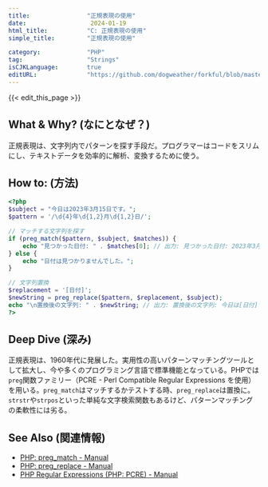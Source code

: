```yaml
---
title:                "正規表現の使用"
date:                  2024-01-19
html_title:           "C: 正規表現の使用"
simple_title:         "正規表現の使用"

category:             "PHP"
tag:                  "Strings"
isCJKLanguage:        true
editURL:              "https://github.com/dogweather/forkful/blob/master/content/ja/php/using-regular-expressions.md"
---
```


{{< edit_this_page >}}

## What & Why? (なにとなぜ？)
正規表現は、文字列内でパターンを探す手段だ。プログラマーはコードをスリムにし、テキストデータを効率的に解析、変換するために使う。

## How to: (方法)
```PHP
<?php
$subject = "今日は2023年3月15日です。";
$pattern = '/\d{4}年\d{1,2}月\d{1,2}日/';

// マッチする文字列を探す
if (preg_match($pattern, $subject, $matches)) {
    echo "見つかった日付: " . $matches[0]; // 出力: 見つかった日付: 2023年3月15日
} else {
    echo "日付は見つかりませんでした。";
}

// 文字列置換
$replacement = '[日付]';
$newString = preg_replace($pattern, $replacement, $subject);
echo "\n置換後の文字列: " . $newString; // 出力: 置換後の文字列: 今日は[日付]です。
?>
```

## Deep Dive (深み)
正規表現は、1960年代に発展した。実用性の高いパターンマッチングツールとして拡大し、今や多くのプログラミング言語で標準機能となっている。PHPでは`preg`関数ファミリー（PCRE - Perl Compatible Regular Expressions を使用）を用いる。`preg_match`はマッチするかテストする時、`preg_replace`は置換に。`strstr`や`strpos`といった単純な文字検索関数もあるけど、パターンマッチングの柔軟性には劣る。

## See Also (関連情報)
- [PHP: preg_match - Manual](https://www.php.net/manual/function.preg-match.php)
- [PHP: preg_replace - Manual](https://www.php.net/manual/function.preg-replace.php)
- [PHP Regular Expressions (PHP: PCRE) - Manual](https://www.php.net/manual/book.pcre.php)
